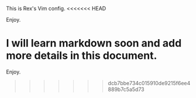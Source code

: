 This is Rex's Vim config.
<<<<<<< HEAD

Enjoy.

I will learn markdown soon and add more details in this document.
=======
Enjoy.
>>>>>>> dcb7bbe734c015910de9215f6ee4889b7c5a5d73

